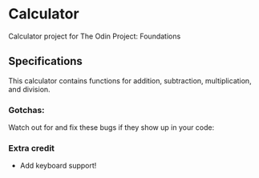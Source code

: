 # Calculator

Calculator project for The Odin Project: Foundations

## Specifications

This calculator contains functions for addition, subtraction, multiplication, and division.

### Gotchas:

Watch out for and fix these bugs if they show up in your code:

### Extra credit

- Add keyboard support!
